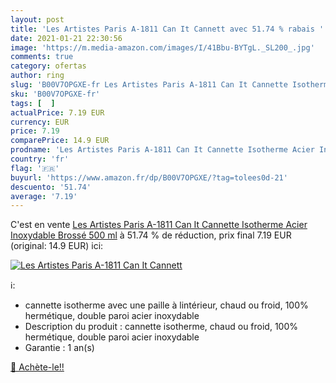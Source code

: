 ```yaml
---
layout: post
title: 'Les Artistes Paris A-1811 Can It Cannett avec 51.74 % rabais '
date: 2021-01-21 22:30:56
image: 'https://m.media-amazon.com/images/I/41Bbu-BYTgL._SL200_.jpg'
comments: true
category: ofertas
author: ring
slug: 'B00V7OPGXE-fr Les Artistes Paris A-1811 Can It Cannette Isotherme Acier...'
sku: 'B00V7OPGXE-fr'
tags: [  ]
actualPrice: 7.19 EUR
currency: EUR
price: 7.19
comparePrice: 14.9 EUR
prodname: 'Les Artistes Paris A-1811 Can It Cannette Isotherme Acier Inoxydable Brossé 500 ml'
country: 'fr'
flag: '🇫🇷'
buyurl: 'https://www.amazon.fr/dp/B00V7OPGXE/?tag=tolees0d-21'
descuento: '51.74'
average: '7.19'
---
```


C'est en vente [Les Artistes Paris A-1811 Can It Cannette Isotherme Acier Inoxydable Brossé 500 ml](https://www.amazon.fr/dp/B00V7OPGXE/?tag=tolees0d-21)  à  51.74 % de réduction, prix final  7.19 EUR (original: 14.9 EUR) ici:

[![Les Artistes Paris A-1811 Can It Cannett](https://m.media-amazon.com/images/I/41Bbu-BYTgL._SL200_.jpg)](https://www.amazon.fr/dp/B00V7OPGXE/?tag=tolees0d-21)

ℹ️:

- cannette isotherme avec une paille à lintérieur, chaud ou froid, 100% hermétique, double paroi acier inoxydable
- Description du produit : cannette isotherme, chaud ou froid, 100% hermétique, double paroi acier inoxydable
- Garantie : 1 an(s)

[🛒 Achète-le!!](https://www.amazon.fr/dp/B00V7OPGXE/?tag=tolees0d-21)
